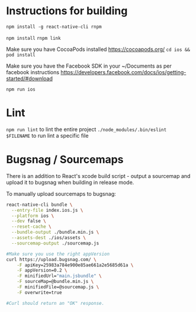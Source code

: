 
# Instructions for building

`npm install -g react-native-cli rnpm`

`npm install`
`rnpm link`

Make sure you have CocoaPods installed https://cocoapods.org/
`cd ios && pod install`

Make sure you have the Facebook SDK in your ~/Documents as per facebook instructions https://developers.facebook.com/docs/ios/getting-started/#download

`npm run ios`

# Lint

`npm run lint` to lint the entire project 
`./node_modules/.bin/eslint $FILENAME` to run lint a specific file

# Bugsnag / Sourcemaps

There is an addition to React's xcode build script - output a sourcemap and upload
it to bugsnag when building in release mode.

To manually upload sourcemaps to bugsnag:

```bash
react-native-cli bundle \
  --entry-file index.ios.js \
  --platform ios \
  --dev false \
  --reset-cache \
  --bundle-output ./bundle.min.js \
  --assets-dest ./ios/assets \
  --sourcemap-output ./sourcemap.js

#Make sure you use the right appVersion
curl https://upload.bugsnag.com/ \
    -F apiKey=25983a784e900e85ae661a2e5685d61a \
    -F appVersion=0.2 \
    -F minifiedUrl="main.jsbundle" \
    -F sourceMap=@bundle.min.js \
    -F minifiedFile=@sourcemap.js \
    -F overwrite=true

#Curl should return an "OK" response.
```

